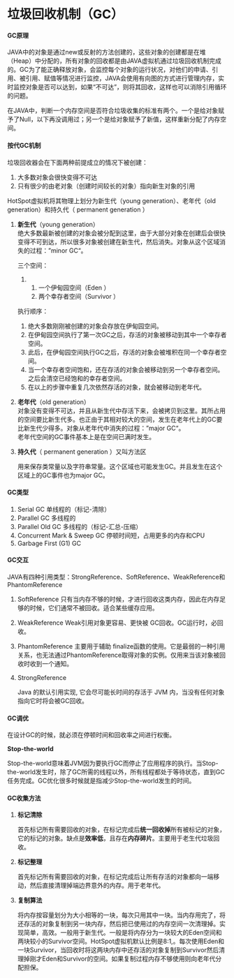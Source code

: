 # 垃圾回收机制（GC）

#### GC原理

JAVA中的对象是通过new或反射的方法创建的，这些对象的创建都是在堆（Heap）中分配的，所有对象的回收都是由JAVA虚拟机通过垃圾回收机制完成的。GC为了能正确释放对象，会监控每个对象的运行状况，对他们的申请、引用、被引用、赋值等情况进行监控，JAVA会使用有向图的方式进行管理内存，实时监控对象是否可以达到，如果“不可达”，则将其回收，这样也可以消除引用循环的问题。

在JAVA中，判断一个内存空间是否符合垃圾收集的标准有两个。一个是给对象赋予了Null，以下再没调用过；另一个是给对象赋予了新值，这样重新分配了内存空间。

#### 按代GC机制

垃圾回收器会在下面两种前提成立的情况下被创建：

1. 大多数对象会很快变得不可达
2. 只有很少的由老对象（创建时间较长的对象）指向新生对象的引用

HotSpot虚拟机将其物理上划分为新生代（young generation）、老年代（old generation）和持久代（ permanent generation ）

1. **新生代**（young generation）  
   绝大多数最新被创建的对象会被分配到这里，由于大部分对象在创建后会很快变得不可到达，所以很多对象被创建在新生代，然后消失。对象从这个区域消失的过程：”minor GC“。

   三个空间：  
   1. 1. 一个伊甸园空间（Eden ）  
      2. 两个幸存者空间（Survivor ）

   执行顺序：  
   1. 绝大多数刚刚被创建的对象会存放在伊甸园空间。  
   2. 在伊甸园空间执行了第一次GC之后，存活的对象被移动到其中一个幸存者空间。  
   3. 此后，在伊甸园空间执行GC之后，存活的对象会被堆积在同一个幸存者空间。  
   4. 当一个幸存者空间饱和，还在存活的对象会被移动到另一个幸存者空间。之后会清空已经饱和的幸存者空间。  
   5. 在以上的步骤中重复几次依然存活的对象，就会被移动到老年代。

2. **老年代**（old generation）  
   对象没有变得不可达，并且从新生代中存活下来，会被拷贝到这里。其所占用的空间要比新生代多。也正由于其相对较大的空间，发生在老年代上的GC要比新生代少得多。对象从老年代中消失的过程：”major GC“。  
   老年代空间的GC事件基本上是在空间已满时发生。

3. **持久代**（ permanent generation ）又叫方法区

   用来保存类常量以及字符串常量。这个区域也可能发生GC。并且发生在这个区域上的GC事件也为major GC。

#### GC类型

1. Serial GC                                              单线程的（标记-清除）
2. Parallel GC                                           多线程的
3. Parallel Old GC                                    多线程的（标记-汇总-压缩）
4. Concurrent Mark & Sweep GC           停顿时间短，占用更多的内存和CPU
5. Garbage First \(G1\) GC                        

#### GC交互

JAVA有四种引用类型：StrongReference、SoftReference、WeakReference和 PhantomReference

1. SoftReference
   只有当内存不够的时候，才进行回收这类内存，因此在内存足够的时候，它们通常不被回收。适合某些缓存应用。
2. WeakReference
   Weak引用对象更容易、更快被 GC回收。GC运行时，必回收。
3. PhantomReference
   主要用于辅助 finalize函数的使用。它是最弱的一种引用关系，也无法通过PhantomReference取得对象的实例。仅用来当该对象被回收时收到一个通知。
4. StrongReference

   Java 的默认引用实现, 它会尽可能长时间的存活于 JVM 内，当没有任何对象指向它时将会被GC回收。

#### GC调优

在设计GC的时候，就必须在停顿时间和回收率之间进行权衡。

**Stop-the-world**

Stop-the-world意味着JVM因为要执行GC而停止了应用程序的执行。当Stop-the-world发生时，除了GC所需的线程以外，所有线程都处于等待状态，直到GC任务完成。GC优化很多时候就是指减少Stop-the-world发生的时间。

#### GC收集方法

1. **标记清除**

   首先标记所有需要回收的对象，在标记完成后**统一回收掉**所有被标记的对象，它的标记的对象。缺点是**效率低**，且存在**内存碎片**。主要用于老生代垃圾回收。

2. **标记整理**

   首先标记所有需要回收的对象，在标记完成后让所有存活的对象都向一端移动，然后直接清理掉端边界意外的内存。用于老年代。

3. **复制算法**

   将内存按容量划分为大小相等的一块，每次只用其中一块。当内存用完了，将还存活的对象复制到另一块内存，然后把已使用过的内存空间一次清理掉。实现简单，高效。一般用于新生代。一般是将内存分为一块较大的Eden空间和两块较小的Survivor空间。HotSpot虚拟机默认比例是8:1,。每次使用Eden和一块Survivor，当回收时将这两块内存中还存活的对象复制到Survivor然后清理掉刚才Eden和Survivor的空间。如果复制过程内存不够使用则向老年代分配担保。



